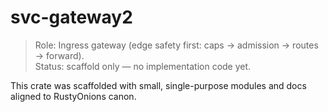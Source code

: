 # svc-gateway2

> Role: Ingress gateway (edge safety first: caps → admission → routes → forward).  
> Status: scaffold only — no implementation code yet.

This crate was scaffolded with small, single-purpose modules and docs aligned to RustyOnions canon.
